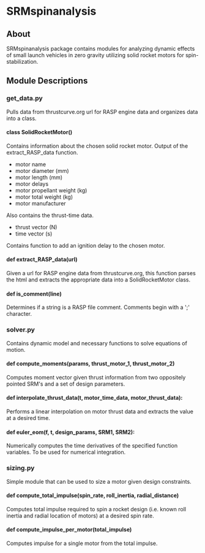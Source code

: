# SRMspinanalysis

## About
SRMspinanalysis package contains modules for analyzing dynamic effects of small launch vehicles in zero gravity utilizing solid rocket motors for spin-stabilization.

## Module Descriptions

### get\_data.py
Pulls data from thrustcurve.org url for RASP engine data and organizes data into a class.

#### class SolidRocketMotor()

Contains information about the chosen solid rocket motor. Output of the extract_RASP_data function.
* motor name
* motor diameter (mm)
* motor length (mm)
* motor delays
* motor propellant weight (kg)
* motor total weight (kg)
* motor manufacturer

Also contains the thrust-time data.
* thrust vector (N)
* time vector (s)

Contains function to add an ignition delay to the chosen motor.

#### def extract\_RASP\_data(url)
Given a url for RASP engine data from thrustcurve.org, this function parses the html and extracts the appropriate data into a SolidRocketMotor class.

#### def is\_comment(line)
Determines if a string is a RASP file comment. Comments begin with a ';' character.

### solver.py
Contains dynamic model and necessary functions to solve equations of motion.

#### def compute\_moments(params, thrust\_motor\_1, thrust\_motor\_2)
Computes moment vector given thrust information from two oppositely pointed SRM's and a set of design parameters.

#### def interpolate\_thrust\_data(t, motor\_time\_data, motor\_thrust\_data):
Performs a linear interpolation on motor thrust data and extracts the value at a desired time.

#### def euler\_eom(f, t, design\_params, SRM1, SRM2):
Numerically computes the time derivatives of the specified function variables. To be used for numerical integration.

### sizing.py
Simple module that can be used to size a motor given design constraints.

#### def compute\_total\_impulse(spin\_rate, roll\_inertia, radial\_distance)
Computes total impulse required to spin a rocket design (i.e. known roll inertia and radial location of motors) at a desired spin rate.

#### def compute\_impulse\_per\_motor(total\_impulse)
Computes impulse for a single motor from the total impulse.